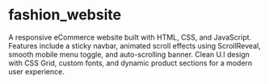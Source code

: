 # fashion_website
A responsive eCommerce website built with HTML, CSS, and JavaScript. Features include a sticky navbar, animated scroll effects using ScrollReveal, smooth mobile menu toggle, and auto-scrolling banner. Clean U.I design with CSS Grid, custom fonts, and dynamic product sections for a modern user experience.
